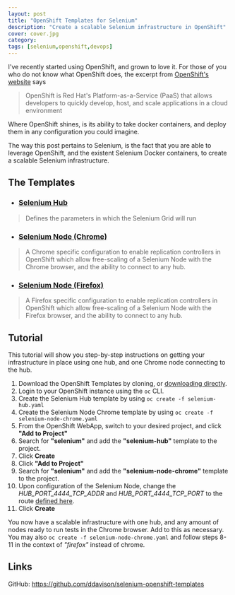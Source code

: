 ```yaml
---
layout: post
title: "OpenShift Templates for Selenium"
description: "Create a scalable Selenium infrastructure in OpenShift"
cover: cover.jpg
category:
tags: [selenium,openshift,devops]
---
```



I've recently started using OpenShift, and grown to love it.  For those of you who do not know what OpenShift does, the excerpt from [OpenShift's website](https://www.openshift.com/) says

> OpenShift is Red Hat's Platform-as-a-Service (PaaS) that allows developers to quickly develop, host, and scale applications in a cloud environment

Where OpenShift shines, is its ability to take docker containers, and deploy them in any configuration you could imagine.

The way this post pertains to Selenium, is the fact that you are able to leverage OpenShift, and the existent Selenium Docker containers, to create a scalable Selenium infrastructure.

## The Templates

- ### [Selenium Hub](https://github.com/ddavison/selenium-openshift-templates/tree/master/selenium-hub.yaml)
> Defines the parameters in which the Selenium Grid will run

- ### [Selenium Node (Chrome)](https://github.com/ddavison/selenium-openshift-templates/tree/master/selenium-node-chrome.yaml)
> A Chrome specific configuration to enable replication controllers in OpenShift which allow free-scaling of a Selenium Node with the Chrome browser, and the ability to connect to any hub.

- ### [Selenium Node (Firefox)](https://github.com/ddavison/selenium-openshift-templates/tree/master/selenium-node-firefox.yaml)
> A Firefox specific configuration to enable replication controllers in OpenShift which allow free-scaling of a Selenium Node with the Firefox browser, and the ability to connect to any hub.

## Tutorial
This tutorial will show you step-by-step instructions on getting your infrastructure in place using one hub, and one Chrome node connecting to the hub.

1. Download the OpenShift Templates by cloning, or [downloading directly](https://github.com/ddavison/selenium-openshift-templates/archive/master.zip).
2. Login to your OpenShift instance using the `oc` CLI.
3. Create the Selenium Hub template by using `oc create -f selenium-hub.yaml`
4. Create the Selenium Node Chrome template by using `oc create -f selenium-node-chrome.yaml`
5. From the OpenShift WebApp, switch to your desired project, and click **"Add to Project"**
6. Search for **"selenium"** and add the **"selenium-hub"** template to the project.
7. Click **Create**
8. Click **"Add to Project"**
9. Search for **"selenium"** and add the **"selenium-node-chrome"** template to the project.
10. Upon configuration of the Selenium Node, change the *HUB_PORT_4444_TCP_ADDR* and *HUB_PORT_4444_TCP_PORT* to the route [defined here](https://github.com/ddavison/selenium-openshift-templates/blob/master/selenium-hub.yaml#L66).
11. Click **Create**

You now have a scalable infrastructure with one hub, and any amount of nodes ready to run tests in the Chrome browser.  Add to this as necessary.  You may also `oc create -f selenium-node-chrome.yaml` and follow steps 8-11 in the context of *"firefox"* instead of chrome.

## Links
GitHub: https://github.com/ddavison/selenium-openshift-templates
